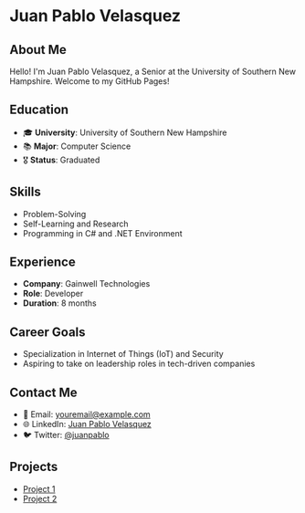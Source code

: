 # Juan Pablo Velasquez

## About Me
Hello! I'm Juan Pablo Velasquez, a Senior at the University of Southern New Hampshire. Welcome to my GitHub Pages!

## Education
- 🎓 **University**: University of Southern New Hampshire
- 📚 **Major**: Computer Science
- 🎖 **Status**: Graduated

## Skills
- Problem-Solving
- Self-Learning and Research
- Programming in C# and .NET Environment

## Experience
- **Company**: Gainwell Technologies
- **Role**: Developer
- **Duration**: 8 months

## Career Goals
- Specialization in Internet of Things (IoT) and Security
- Aspiring to take on leadership roles in tech-driven companies

## Contact Me
- 📧 Email: [youremail@example.com]()
- 🌐 LinkedIn: [Juan Pablo Velasquez]()
- 🐦 Twitter: [@juanpablo]()

## Projects
- [Project 1](https://github.com/yourusername/project1)
- [Project 2](https://github.com/yourusername/project2)

